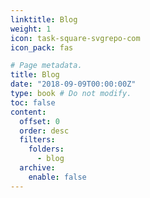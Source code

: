 ```yaml
---
linktitle: Blog
weight: 1
icon: task-square-svgrepo-com
icon_pack: fas

# Page metadata.
title: Blog
date: "2018-09-09T00:00:00Z"
type: book # Do not modify.
toc: false
content:
  offset: 0
  order: desc
  filters:
    folders:
      - blog
  archive:
    enable: false
---
```

